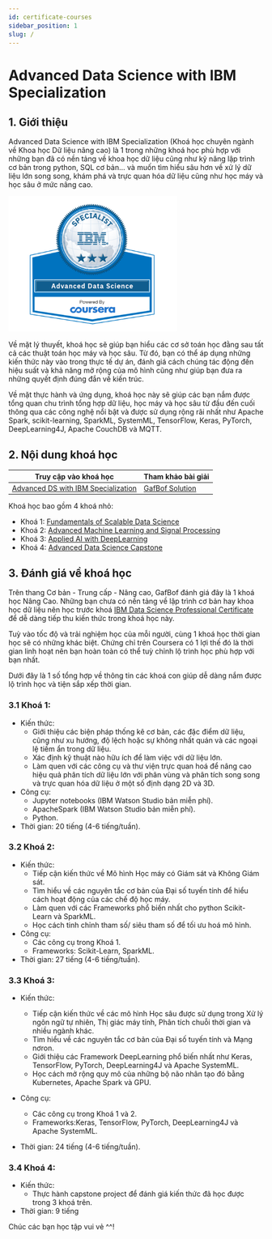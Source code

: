```yaml
---
id: certificate-courses
sidebar_position: 1
slug: /
---
```


# Advanced Data Science with IBM Specialization

## 1. Giới thiệu




Advanced Data Science with IBM Specialization (Khoá học chuyên ngành về Khoa học Dữ liệu nâng cao) là 1 trong những khoá học phù hợp với những bạn đã có nền tảng về khoa học dữ liệu cũng như kỹ năng lập trình cơ bản trong python, SQL cơ bản... và muốn tìm hiểu sâu hơn về xử lý dữ liệu lớn song song, khám phá và trực quan hóa dữ liệu cũng như học máy và học sâu ở mức nâng cao.

![IBM Specialization Certificate](./img/advanced_ds.png)

Về mặt lý thuyết, khoá học sẽ giúp bạn hiểu các cơ sở toán học đằng sau tất cả các thuật toán học máy và học sâu. Từ đó, bạn có thể áp dụng những kiến thức này vào trong thực tế dự án, đánh giá cách chúng tác động đến hiệu suất và khả năng mở rộng của mô hình cũng như giúp bạn đưa ra những quyết định đúng đắn về kiến ​​trúc.

Về mặt thực hành và ứng dụng, khoá học này sẽ giúp các bạn nắm được tổng quan chu trình tổng hợp dữ liệu, học máy và học sâu từ đầu đến cuối thông qua các công nghệ nổi bật và được sử dụng rộng rãi nhất như Apache Spark, scikit-learning, SparkML, SystemML, TensorFlow, Keras, PyTorch, DeepLearning4J, Apache CouchDB và MQTT.

## 2. Nội dung khoá học

|Truy cập vào khoá học|Tham khảo bài giải|
|-|-|
|[Advanced DS with IBM Specialization](https://www.coursera.org/specializations/advanced-data-science-ibm)|[GafBof Solution](https://github.com/GafBof/advanced_data_science_ibm)|

Khoá học bao gồm 4 khoá nhỏ:
- Khoá 1: [Fundamentals of Scalable Data Science](https://www.coursera.org/learn/ds)
- Khoá 2: [Advanced Machine Learning and Signal Processing](https://www.coursera.org/learn/advanced-machine-learning-signal-processing)
- Khoá 3: [Applied AI with DeepLearning](https://www.coursera.org/learn/ai)
- Khoá 4: [Advanced Data Science Capstone](https://www.coursera.org/learn/advanced-data-science-capstone)

## 3. Đánh giá về khoá học

Trên thang Cơ bản - Trung cấp - Nâng cao, GafBof đánh giá đây là 1 khoá học Nâng Cao. Những bạn chưa có nền tảng về lập trình cơ bản hay khoa học dữ liệu nên học trước khoá [IBM Data Science Professional Certificate](https://www.coursera.org/professional-certificates/ibm-data-science) để dễ dàng tiếp thu kiến thức trong khoá học này.

Tuỳ vào tốc độ và trải nghiệm học của mỗi người, cùng 1 khoá học thời gian học sẽ có những khác biệt. Chứng chỉ trên Coursera có 1 lợi thế đó là thời gian linh hoạt nên bạn hoàn toàn có thể tuỳ chỉnh lộ trình học phù hợp với bạn nhất.

Dưới đây là 1 số tổng hợp về thông tin các khoá con giúp dễ dàng nắm được lộ trình học và tiện sắp xếp thời gian.

### 3.1 Khoá 1:

- Kiến thức:
  - Giới thiệu các biện pháp thống kê cơ bản, các đặc điểm dữ liệu, cũng như xu hướng, độ lệch hoặc sự không nhất quán và các ngoại lệ tiềm ẩn trong dữ liệu.
  - Xác định kỹ thuật nào hữu ích để làm việc với dữ liệu lớn.
  - Làm quen với các công cụ và thư viện trực quan hoá để nâng cao hiệu quả phân tích dữ liệu lớn với phân vùng và phân tích song song và trực quan hóa dữ liệu ở một số định dạng 2D và 3D.
- Công cụ:
    - Jupyter notebooks (IBM Watson Studio bản miễn phí).
    - ApacheSpark (IBM Watson Studio bản miễn phí).
    - Python.
- Thời gian: 20 tiếng (4-6 tiếng/tuần).

### 3.2 Khoá 2:

- Kiến thức:
    - Tiếp cận kiến thức về Mô hình Học máy có Giám sát và Không Giám sát.
    - Tìm hiểu về các nguyên tắc cơ bản của Đại số tuyến tính để hiểu cách hoạt động của các chế độ học máy.
    - Làm quen với các Frameworks phổ biến nhất cho python Scikit-Learn và SparkML.
    - Học cách tinh chỉnh tham số/ siêu tham số để tối ưu hoá mô hình.
- Công cụ:
    - Các công cụ trong Khoá 1.
    - Frameworks: Scikit-Learn, SparkML.
- Thời gian: 27 tiếng (4-6 tiếng/tuần).

### 3.3 Khoá 3:

- Kiến thức:

  - Tiếp cận kiến thức về các mô hình Học sâu được sử dụng trong Xử lý ngôn ngữ tự nhiên, Thị giác máy tính, Phân tích chuỗi thời gian và nhiều ngành khác.
  - Tìm hiểu về các nguyên tắc cơ bản của Đại số tuyến tính và Mạng nơron.
  - Giới thiệu các Framework DeepLearning phổ biến nhất như Keras, TensorFlow, PyTorch, DeepLearning4J và Apache SystemML.
  - Học cách mở rộng quy mô của những bộ não nhân tạo đó bằng Kubernetes, Apache Spark và GPU.

- Công cụ:
  - Các công cụ trong Khoá 1 và 2.
  - Frameworks:Keras, TensorFlow, PyTorch, DeepLearning4J và Apache SystemML.
- Thời gian: 24 tiếng (4-6 tiếng/tuần).

### 3.4 Khoá 4:

- Kiến thức:
  - Thực hành capstone project để đánh giá kiến thức đã học được trong 3 khoá trên.
- Thời gian: 9 tiếng

Chúc các bạn học tập vui vẻ ^^!
